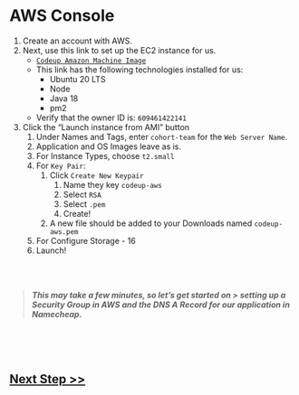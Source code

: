 # AWS Console
1. Create an account with AWS.
2. Next, use this link to set up the EC2 instance for us.
    - [`Codeup Amazon Machine Image`](https://us-east-2.console.aws.amazon.com/ec2/home?region=us-east-2#ImageDetails:imageId=ami-050f2cbccf5dd7fff)
    - This link has the following technologies installed for us:
        - Ubuntu 20 LTS
        - Node
        - Java 18
        - pm2
    - Verify that the owner ID is: `609461422141`
3. Click the “Launch instance from AMI” button
    1. Under Names and Tags, enter `cohort-team` for the `Web Server Name`.
    2. Application and OS Images leave as is.
    3. For Instance Types, choose `t2.small`
    4. For `Key Pair`:
        1. Click `Create New Keypair`
            1. Name they key `codeup-aws`
            2. Select `RSA`
            3. Select `.pem`
            4. Create!
        2. A new file should be added to your Downloads named `codeup-aws.pem`
    5. For Configure Storage - 16
    6. Launch!
<br>
<br>

> ***This may take a few minutes, so let’s get started on >   setting up a Security Group in AWS and the DNS A Record for our application in Namecheap.***

<br>
<br>
<br>

## [Next Step >>](./2.step-two) 

